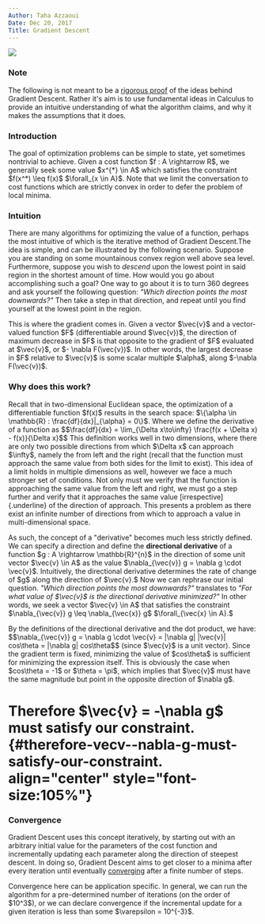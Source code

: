 ```yaml
---
Author: Taha Azzaoui
Date: Dec 20, 2017 
Title: Gradient Descent 
---
```


![](images/gd_meme.jpg)

### Note

The following is not meant to be a [rigorous
proof](http://www.stat.cmu.edu/~ryantibs/convexopt-F13/scribes/lec6.pdf)
of the ideas behind Gradient Descent. Rather it\'s aim is to use
fundamental ideas in Calculus to provide an intuitive understanding of
what the algorithm claims, and why it makes the assumptions that it
does.


### Introduction

The goal of optimization problems can be simple to state, yet sometimes
nontrivial to achieve. Given a cost function \$f : A \\rightarrow R\$,
we generally seek some value \$x\^{\*} \\in A\$ which satisfies the
constraint \$f(x\^\*) \\leq f(x)\$ \$\\forall\_{x \\in A}\$. Note
that we limit the conversation to cost functions which are strictly
convex in order to defer the problem of local minima.

### Intuition

There are many algorithms for optimizing the value of a function,
perhaps the most intuitive of which is the iterative method of Gradient
Descent.The idea is simple, and can be illustrated by the following
scenario. Suppose you are standing on some mountainous convex region
well above sea level. Furthermore, suppose you wish to *descend* upon
the lowest point in said region in the shortest amount of time. How
would you go about accomplishing such a goal? One way to go about it is
to turn 360 degrees and ask yourself the following question: *\"Which
direction points the most downwards?\"* Then take a step in that
direction, and repeat until you find yourself at the lowest point in the
region.

This is where the gradient comes in. Given a vector \$\\vec{v}\$ and a
vector-valued function \$F\$ (differentiable around \$\\vec{v})\$, the
direction of maximum decrease in \$F\$ is that opposite to the gradient
of \$F\$ evaluated at \$\\vec{v}\$, or \$- \\nabla F(\\vec{v})\$. In
other words, the largest decrease in \$F\$ relative to \$\\vec{v}\$ is
some scalar multiple \$\\alpha\$, along \$-\\nabla F(\\vec{v})\$.

### Why does this work?

Recall that in two-dimensional Euclidean space, the optimization of a
differentiable function \$f(x)\$ results in the search space:
\$\\{\\alpha \\in \\mathbb{R} : \\frac{df}{dx}\|\_{\\alpha} =
0\\}\$. Where we define the derivative of a function as
\$\$\\frac{df}{dx} = \\lim\_{\\Delta x\\to\\infty} \\frac{f(x + \\Delta
x) - f(x)}{\\Delta x}\$\$ This definition works well in two dimensions,
where there are only two possible directions from which \$\\Delta x\$
can approach \$\\infty\$, namely the from left and the right (recall
that the function must approach the same value from both sides for the
limit to exist). This idea of a limit holds in multiple dimensions as
well, however we face a much stronger set of conditions. Not only must
we verify that the function is approaching the same value from the left
and right, we must go a step further and verify that it approaches the
same value [irrespective]{.underline} of the direction of approach. This
presents a problem as there exist an infinite number of directions from
which to approach a value in multi-dimensional space.

As such, the concept of a \"derivative\" becomes much less strictly
defined. We can specify a direction and define the **directional
derivative** of a function \$g : A \\rightarrow \\mathbb{R}\^{n}\$ in
the direction of some unit vector \$\\vec{v} \\in A\$ as the value
\$\\nabla\_{\\vec{v}} g = \\nabla g \\cdot \\vec{v}\$. Intuitively, the
directional derivative determines the rate of change of \$g\$ along the
direction of \$\\vec{v}.\$ Now we can rephrase our initial question.
*\"Which direction points the most downwards?\"* translates to *\"For
what value of \$\\vec{v}\$ is the directional derivative minimized?\"*
In other words, we seek a vector \$\\vec{v} \\in A\$ that satisfies
the constraint \$\\nabla\_{\\vec{v}} g \\leq \\nabla\_{\\vec{x}} g\$
\$\\forall\_{\\vec{x} \\in A}.\$

By the definitions of the directional derivative and the dot product, we
have: \$\$\\nabla\_{\\vec{v}} g = \\nabla g \\cdot \\vec{v} = \|\\nabla
g\| \|\\vec{v}\| cos\\theta = \|\\nabla g\| cos\\theta\$\$ (since
\$\\vec{v}\$ is a unit vector). Since the gradient term is fixed,
minimizing the value of \$cos\\theta\$ is sufficient for minimizing the
expression itself. This is obviously the case when \$cos\\theta = -1\$
or \$\\theta = \\pi\$, which implies that \$\\vec{v}\$ must have the
same magnitude but point in the opposite direction of \$\\nabla g\$.

Therefore \$\\vec{v} = -\\nabla g\$ must satisfy our constraint. {#therefore-vecv--nabla-g-must-satisfy-our-constraint. align="center" style="font-size:105%"}
================================================================

### Convergence

Gradient Descent uses this concept iteratively, by starting out with an
arbitrary initial value for the parameters of the cost function and
incrementally updating each parameter along the direction of steepest
descent. In doing so, Gradient Descent aims to get closer to a minima
after every iteration until eventually
[converging](https://www.cs.cmu.edu/~ggordon/10725-F12/slides/05-gd-revisited.pdf)
after a finite number of steps.

Convergence here can be application specific. In general, we can run the
algorithm for a pre-determined number of iterations (on the order of
\$10\^3\$), or we can declare convergence if the incremental update for
a given iteration is less than some \$\\varepsilon = 10\^{-3}\$.
